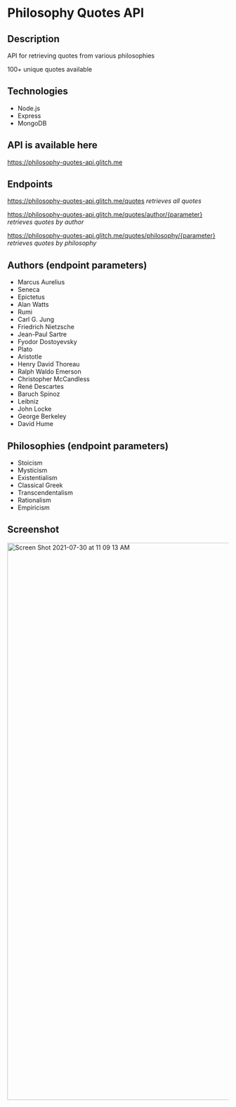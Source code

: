 # Philosophy Quotes API

## Description
API for retrieving quotes from various philosophies

100+ unique quotes available

## Technologies

- Node.js
- Express
- MongoDB

## API is available here
https://philosophy-quotes-api.glitch.me

## Endpoints
https://philosophy-quotes-api.glitch.me/quotes   *retrieves all quotes*

https://philosophy-quotes-api.glitch.me/quotes/author/{parameter}   *retrieves quotes by author*

https://philosophy-quotes-api.glitch.me/quotes/philosophy/{parameter}   *retrieves quotes by philosophy*

## Authors (endpoint parameters)
- Marcus Aurelius
- Seneca
- Epictetus
- Alan Watts
- Rumi
- Carl G. Jung
- Friedrich Nietzsche
- Jean-Paul Sartre
- Fyodor Dostoyevsky
- Plato
- Aristotle
- Henry David Thoreau
- Ralph Waldo Emerson
- Christopher McCandless
- René Descartes
- Baruch Spinoz
- Leibniz
- John Locke
- George Berkeley
- David Hume

## Philosophies (endpoint parameters)
- Stoicism
- Mysticism
- Existentialism
- Classical Greek
- Transcendentalism
- Rationalism
- Empiricism

## Screenshot
<img width="1270" alt="Screen Shot 2021-07-30 at 11 09 13 AM" src="https://user-images.githubusercontent.com/41240707/127673659-6a7d5cde-a5e9-4676-aaa8-5cc2cea20ac0.png">
